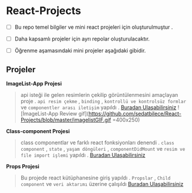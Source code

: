 # React-Projects

 

 - [ ] Bu repo temel bilgiler ve  mini react projeleri için
       oluşturulmuştur .
 - [ ]  Daha kapsamlı projeler için ayrı repolar
       oluşturulacaktır.
       
 - [ ] Öğrenme aşamasındaki mini projeler aşağıdaki gibidir.

## Projeler

**ImageList-App Projesi**
> api isteği ile gelen resimlerin çekilip görüntülenmesini amaçlayan proje .
> `api resim çekme` , `binding` , `kontrollü ve kontrolsüz formlar` ve `componentler arası iletişim`   yapıldı .
[Buradan Ulaşabilirsiniz](https://github.com/sedatbilece/React-Projects/tree/master/imagelist-app)
![İmageList-App Review gif](https://github.com/sedatbilece/React-Projects/blob/master/imagelistGIF.gif =400x250)

**Class-component Projesi**
> class componentlar ve farklı react fonksiyonları denendi .
> `class component` , `state` , `yaşam döngüleri` , `componentDidMount`  ve `resim ve file import işlemi`  yapıldı .
[Buradan Ulaşabilirsiniz](https://github.com/sedatbilece/React-Projects/tree/master/class-component )

**Props Projesi**
> Bu projede react kütüphanesine giriş yapıldı .
> `Propslar` , `Child component` ve `veri aktarımı` üzerine çalışıldı
[Buradan Ulaşabilirsiniz](https://github.com/sedatbilece/React-Projects/tree/master/props)












        
